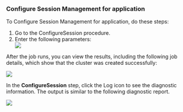 <h3>Configure Session Management for application</h3>
                <p>To Configure Session Management for application, do these steps:</p>
                <ol>
                    <li>Go to the ConfigureSession procedure.</li>
                    <li> Enter the following parameters: </li><img src="../../plugins/EC-WebSphere/images/ConfigureSession/EC-WebSphereConfigureSession2.png" />
                </ol>
                <p>After the job runs, you can view the results, including the following job details, which show that
                the cluster was created successfully:</p>
                <img src="../../plugins/EC-WebSphere/images/ConfigureSession/EC-WebSphereConfigureSession3.png" />
                <p>In the <b>ConfigureSession</b> step, click the Log icon
                to see the diagnostic information. The output is similar to
                the following diagnostic
                report.</p>
                <img src="../../plugins/EC-WebSphere/images/ConfigureSession/EC-WebSphereConfigureSession4.png" />